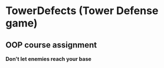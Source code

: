 <h1>TowerDefects (Tower Defense game)</h1>

<h2> OOP course assignment </h2>


<strong> Don't let enemies reach your base </strong>
